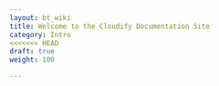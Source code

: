 ```yaml
---
layout: bt_wiki
title: Welcome to the Cloudify Documentation Site
category: Intro
<<<<<<< HEAD
draft: true
weight: 100

---
```



